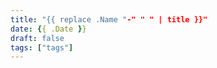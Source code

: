```yaml
---
title: "{{ replace .Name "-" " " | title }}"
date: {{ .Date }}
draft: false
tags: ["tags"]
---
```


